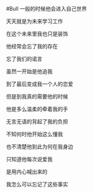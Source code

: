 #Bull
一般的时候他会进入自己世界

天天就是为未来学习工作

在这个未来里我也只是装饰

他经常会忘了我的存在

忘了我们的诺言

虽然一开始是他追我

到了最后变成我一个人的恋爱

但是到我真的需要他的时候

他是多么温柔的牵着我的手

无言无语的背起了我的负担

不知何时他开始这么懂我

也不清楚他到此为何在我身边

只知道他每次说爱我

是用内心喊出来的

我怎么可以忘记了这些事实